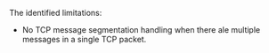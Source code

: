The identified limitations:
- No TCP message segmentation handling when there ale multiple messages in a single TCP packet.
